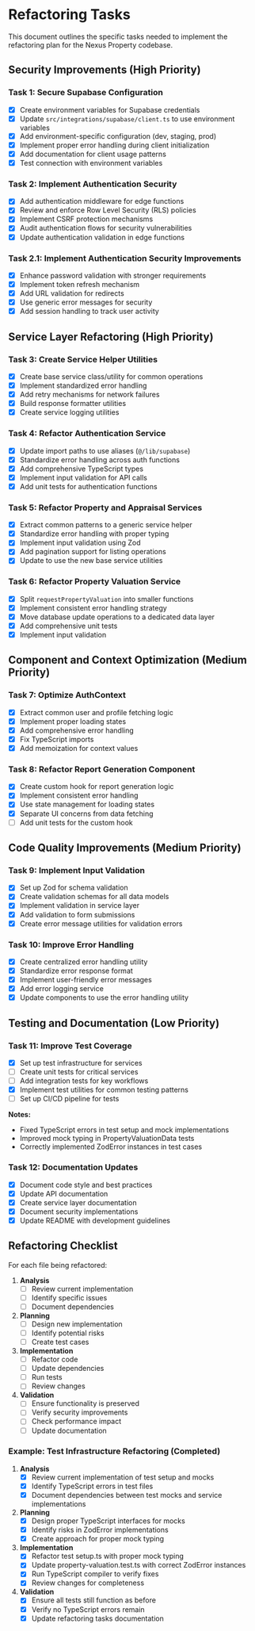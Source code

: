 # Refactoring Tasks

This document outlines the specific tasks needed to implement the refactoring plan for the Nexus Property codebase.

## Security Improvements (High Priority)

### Task 1: Secure Supabase Configuration
- [x] Create environment variables for Supabase credentials
- [x] Update `src/integrations/supabase/client.ts` to use environment variables
- [x] Add environment-specific configuration (dev, staging, prod)
- [x] Implement proper error handling during client initialization
- [x] Add documentation for client usage patterns
- [x] Test connection with environment variables

### Task 2: Implement Authentication Security
- [x] Add authentication middleware for edge functions
- [x] Review and enforce Row Level Security (RLS) policies
- [x] Implement CSRF protection mechanisms
- [x] Audit authentication flows for security vulnerabilities
- [x] Update authentication validation in edge functions

### Task 2.1: Implement Authentication Security Improvements
- [x] Enhance password validation with stronger requirements
- [x] Implement token refresh mechanism
- [x] Add URL validation for redirects
- [x] Use generic error messages for security
- [x] Add session handling to track user activity

## Service Layer Refactoring (High Priority)

### Task 3: Create Service Helper Utilities
- [x] Create base service class/utility for common operations
- [x] Implement standardized error handling
- [x] Add retry mechanisms for network failures
- [x] Build response formatter utilities
- [x] Create service logging utilities

### Task 4: Refactor Authentication Service
- [x] Update import paths to use aliases (`@/lib/supabase`)
- [x] Standardize error handling across auth functions
- [x] Add comprehensive TypeScript types
- [x] Implement input validation for API calls
- [x] Add unit tests for authentication functions

### Task 5: Refactor Property and Appraisal Services
- [x] Extract common patterns to a generic service helper
- [x] Standardize error handling with proper typing
- [x] Implement input validation using Zod
- [x] Add pagination support for listing operations
- [x] Update to use the new base service utilities

### Task 6: Refactor Property Valuation Service
- [x] Split `requestPropertyValuation` into smaller functions
- [x] Implement consistent error handling strategy
- [x] Move database update operations to a dedicated data layer
- [x] Add comprehensive unit tests
- [x] Implement input validation

## Component and Context Optimization (Medium Priority)

### Task 7: Optimize AuthContext
- [x] Extract common user and profile fetching logic
- [x] Implement proper loading states
- [x] Add comprehensive error handling
- [x] Fix TypeScript imports
- [x] Add memoization for context values

### Task 8: Refactor Report Generation Component
- [x] Create custom hook for report generation logic
- [x] Implement consistent error handling
- [x] Use state management for loading states
- [x] Separate UI concerns from data fetching
- [ ] Add unit tests for the custom hook

## Code Quality Improvements (Medium Priority)

### Task 9: Implement Input Validation
- [x] Set up Zod for schema validation
- [x] Create validation schemas for all data models
- [x] Implement validation in service layer
- [x] Add validation to form submissions
- [x] Create error message utilities for validation errors

### Task 10: Improve Error Handling
- [x] Create centralized error handling utility
- [x] Standardize error response format
- [x] Implement user-friendly error messages
- [x] Add error logging service
- [x] Update components to use the error handling utility

## Testing and Documentation (Low Priority)

### Task 11: Improve Test Coverage
- [x] Set up test infrastructure for services
- [ ] Create unit tests for critical services
- [ ] Add integration tests for key workflows
- [x] Implement test utilities for common testing patterns
- [ ] Set up CI/CD pipeline for tests

**Notes:**
- Fixed TypeScript errors in test setup and mock implementations
- Improved mock typing in PropertyValuationData tests
- Correctly implemented ZodError instances in test cases

### Task 12: Documentation Updates
- [x] Document code style and best practices
- [x] Update API documentation
- [x] Create service layer documentation
- [x] Document security implementations
- [x] Update README with development guidelines

## Refactoring Checklist

For each file being refactored:

1. **Analysis**
   - [ ] Review current implementation
   - [ ] Identify specific issues
   - [ ] Document dependencies

2. **Planning**
   - [ ] Design new implementation
   - [ ] Identify potential risks
   - [ ] Create test cases

3. **Implementation**
   - [ ] Refactor code
   - [ ] Update dependencies
   - [ ] Run tests
   - [ ] Review changes

4. **Validation**
   - [ ] Ensure functionality is preserved
   - [ ] Verify security improvements
   - [ ] Check performance impact
   - [ ] Update documentation 

### Example: Test Infrastructure Refactoring (Completed)

1. **Analysis**
   - [x] Review current implementation of test setup and mocks
   - [x] Identify TypeScript errors in test files
   - [x] Document dependencies between test mocks and service implementations

2. **Planning**
   - [x] Design proper TypeScript interfaces for mocks
   - [x] Identify risks in ZodError implementations
   - [x] Create approach for proper mock typing

3. **Implementation**
   - [x] Refactor test setup.ts with proper mock typing
   - [x] Update property-valuation.test.ts with correct ZodError instances
   - [x] Run TypeScript compiler to verify fixes
   - [x] Review changes for completeness

4. **Validation**
   - [x] Ensure all tests still function as before
   - [x] Verify no TypeScript errors remain
   - [x] Update refactoring tasks documentation 